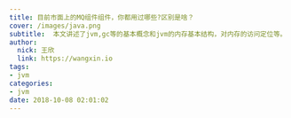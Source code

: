 ```yaml
---
title: 目前市面上的MQ组件组件，你都用过哪些?区别是啥？
cover: /images/java.png
subtitle:  本文讲述了jvm,gc等的基本概念和jvm的内存基本结构，对内存的访问定位等。
author: 
  nick: 王欣
  link: https://wangxin.io
tags: 
- jvm
categories: 
- jvm
date: 2018-10-08 02:01:02      
---
```



